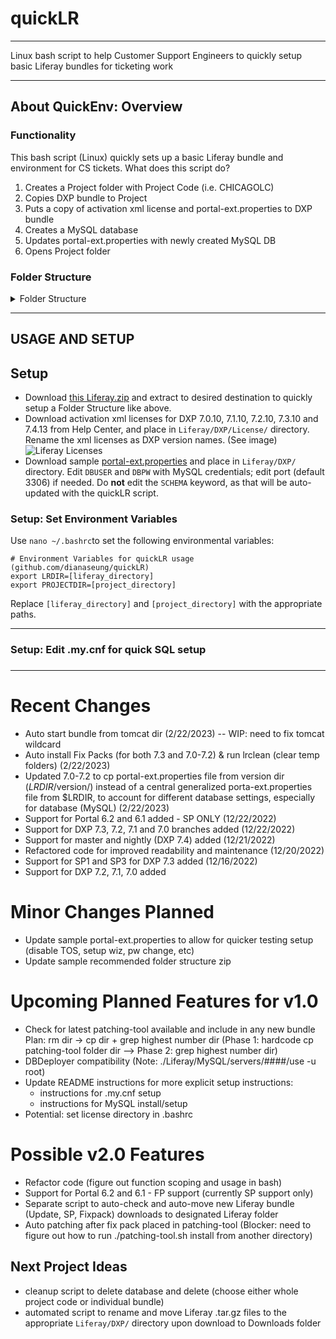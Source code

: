 # quickLR

---

Linux bash script to help Customer Support Engineers to quickly setup basic Liferay bundles for ticketing work

---

## About QuickEnv: Overview

### Functionality

This bash script (Linux) quickly sets up a basic Liferay bundle and environment for CS tickets.
What does this script do?
1. Creates a Project folder with Project Code (i.e. CHICAGOLC)
2. Copies DXP bundle to Project
3. Puts a copy of activation xml license and portal-ext.properties to DXP bundle
4. Creates a MySQL database
5. Updates portal-ext.properties with newly created MySQL DB
6. Opens Project folder

### Folder Structure

<details>
<summary>Folder Structure</summary>
<br>

    LIFERAY
    ├── DXP                                     # Parent folder for all clean DXP Bundle
    │   ├── 7.4                                 # Liferay Version
    │   │   ├── liferay-dxp-tomcat-7.4.13.u5    # (What is extracted from 'Bundled with Tomcat' .tar.gz downloads from HC with 'Extract Here' option)
    │   │   │   ├── liferay-dxp-7.4.13.u5       # 
    │   │   │   │   ├── data                    # 
    │   │   │   │   ├── deploy                  # 
    │   │   │   │   ├── osgi                    # 
    │   │   │   │   ├── portal-ext.properties   # 
    │   │   │   │   ├── ...                     # 
    │   │   ├── liferay-dxp-tomcat-7.4.13.u35   # 
    │   │   │   ├── liferay-dxp-7.4.13.u35      # 
    │   ├── 7.3                                 # 
    │   ├── 7.2                                 # 
    │   ├── 7.1                                 # 
    │   ├── 7.0                                 # 
    │   ├── License                             # Where licenses are stored
    ├── PROJECT                                 # Parent folder for all Projects
    │   ├── CHICAGOLCS                          # Project Code 
    │   │   ├── liferay-dxp-7.4.13.u5           # 
    │   │   │   ├── data                        # 
    │   │   │   ├── deploy                      # 
    │   │   │   ├── osgi                        # 
    │   │   │   ├── portal-ext.properties       # 
    │   │   │   ├── ...                         # 
    │   │   ├── liferay-dxp-7.4.13.u30          # 
    │   │   │   ├── data                        # 
    │   │   │   ├── deploy                      # 
    │   │   │   ├── osgi                        # 
    │   │   │   ├── portal-ext.properties       # 
    │   │   │   ├── ...                         # 
    │   ├── LRWWW                               # Project Code
    │   ├── ...                                 # 
    └── ...
</details>

---

## USAGE AND SETUP

## Setup
- Download [this Liferay.zip](/sample/Liferay.zip) and extract to desired destination to quickly setup a Folder Structure like above.
- Download activation xml licenses for DXP 7.0.10, 7.1.10, 7.2.10, 7.3.10 and 7.4.13 from Help Center, and place in `Liferay/DXP/License/` directory. Rename the xml licenses as DXP version names. (See image)
![Liferay Licenses](https://drive.google.com/file/d/1CP3Z-xHrRz0upGbhp9f3-TCSAyvnX1FY/view?usp=sharing)
- Download sample [portal-ext.properties](/sample/portal-ext.properties) and place in `Liferay/DXP/` directory. Edit `DBUSER` and `DBPW` with MySQL credentials; edit port (default 3306) if needed. Do **not** edit the `SCHEMA` keyword, as that will be auto-updated with the quickLR script.

### Setup: Set Environment Variables

Use `nano ~/.bashrc`to set the following environmental variables:
```
# Environment Variables for quickLR usage (github.com/dianaseung/quickLR)
export LRDIR=[liferay_directory]
export PROJECTDIR=[project_directory]
```
Replace `[liferay_directory]` and `[project_directory]` with the appropriate paths.

---

### Setup: Edit .my.cnf for quick SQL setup


###

---

# Recent Changes
- Auto start bundle from tomcat dir (2/22/2023) -- WIP: need to fix tomcat wildcard
- Auto install Fix Packs (for both 7.3 and 7.0-7.2) & run lrclean (clear temp folders) (2/22/2023) 
- Updated 7.0-7.2 to cp portal-ext.properties file from version dir ($LRDIR/$version/) instead of a central generalized porta-ext.properties file from $LRDIR, to account for different database settings, especially for database (MySQL) (2/22/2023) 
- Support for Portal 6.2 and 6.1 added - SP ONLY (12/22/2022)
- Support for DXP 7.3, 7.2, 7.1 and 7.0 branches added (12/22/2022)
- Support for master and nightly (DXP 7.4) added (12/21/2022)
- Refactored code for improved readability and maintenance (12/20/2022)
- Support for SP1 and SP3 for DXP 7.3 added (12/16/2022)
- Support for DXP 7.2, 7.1, 7.0 added

# Minor Changes Planned
- Update sample portal-ext.properties to allow for quicker testing setup (disable TOS, setup wiz, pw change, etc)
- Update sample recommended folder structure zip

# Upcoming Planned Features for v1.0
- Check for latest patching-tool available and include in any new bundle
    Plan: rm dir -> cp dir + grep highest number dir
    (Phase 1: hardcode cp patching-tool folder dir --> Phase 2: grep highest number dir)
- DBDeployer compatibility (Note: ./Liferay/MySQL/servers/####/use -u root)
- Update README instructions for more explicit setup instructions:
    - instructions for .my.cnf setup
    - instructions for MySQL install/setup
- Potential: set license directory in .bashrc

# Possible v2.0 Features
- Refactor code (figure out function scoping and usage in bash)
- Support for Portal 6.2 and 6.1 - FP support (currently SP support only)
- Separate script to auto-check and auto-move new Liferay bundle (Update, SP, Fixpack) downloads to designated Liferay folder
- Auto patching after fix pack placed in patching-tool (Blocker: need to figure out how to run ./patching-tool.sh install from another directory)


## Next Project Ideas

- cleanup script to delete database and delete (choose either whole project code or individual bundle)
- automated script to rename and move Liferay .tar.gz files to the appropriate `Liferay/DXP/` directory upon download to Downloads folder